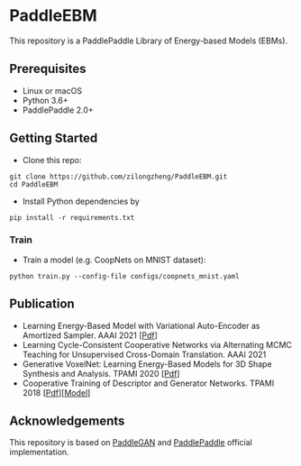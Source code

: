 # PaddleEBM

This repository is a PaddlePaddle Library of Energy-based Models (EBMs). 

## Prerequisites
- Linux or macOS
- Python 3.6+
- PaddlePaddle 2.0+

## Getting Started
- Clone this repo:
```
git clone https://github.com/zilongzheng/PaddleEBM.git
cd PaddleEBM
```
- Install Python dependencies by
```
pip install -r requirements.txt
```

### Train
- Train a model (e.g. CoopNets on MNIST dataset):
```
python train.py --config-file configs/coopnets_mnist.yaml
```

## Publication
- Learning Energy-Based Model with Variational Auto-Encoder as Amortized Sampler. AAAI 2021 [[Pdf](https://arxiv.org/pdf/2012.14936.pdf)]
- Learning Cycle-Consistent Cooperative Networks via Alternating MCMC Teaching for Unsupervised Cross-Domain Translation. AAAI 2021
- Generative VoxelNet: Learning Energy-Based Models for 3D Shape Synthesis and Analysis. TPAMI 2020 [[Pdf](https://arxiv.org/pdf/2012.13522.pdf)]
- Cooperative Training of Descriptor and Generator Networks. TPAMI 2018 [[Pdf](https://arxiv.org/pdf/1609.09408.pdf)][[Model](./models/coopnets_model.py)]


## Acknowledgements
This repository is based on [PaddleGAN](https://github.com/PaddlePaddle/PaddleGAN) and [PaddlePaddle](https://github.com/PaddlePaddle/Paddle) official implementation.